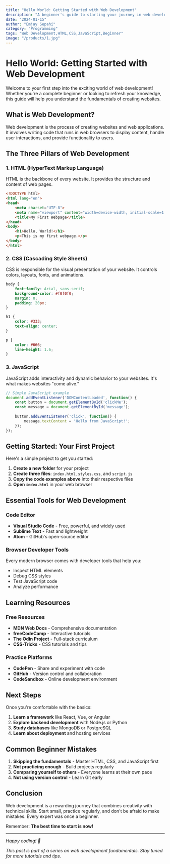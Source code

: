 ```yaml
---
title: "Hello World: Getting Started with Web Development"
description: "A beginner's guide to starting your journey in web development, covering the basics of HTML, CSS, and JavaScript."
date: "2024-01-15"
author: "Emjay Sepahi"
category: "Programming"
tags: "Web Development,HTML,CSS,JavaScript,Beginner"
image: "/products/1.jpg"
---
```


# Hello World: Getting Started with Web Development

Welcome to your first step into the exciting world of web development! Whether you're a complete beginner or looking to refresh your knowledge, this guide will help you understand the fundamentals of creating websites.

## What is Web Development?

Web development is the process of creating websites and web applications. It involves writing code that runs in web browsers to display content, handle user interactions, and provide functionality to users.

## The Three Pillars of Web Development

### 1. HTML (HyperText Markup Language)

HTML is the backbone of every website. It provides the structure and content of web pages.

```html
<!DOCTYPE html>
<html lang="en">
<head>
    <meta charset="UTF-8">
    <meta name="viewport" content="width=device-width, initial-scale=1.0">
    <title>My First Webpage</title>
</head>
<body>
    <h1>Hello, World!</h1>
    <p>This is my first webpage.</p>
</body>
</html>
```

### 2. CSS (Cascading Style Sheets)

CSS is responsible for the visual presentation of your website. It controls colors, layouts, fonts, and animations.

```css
body {
    font-family: Arial, sans-serif;
    background-color: #f0f0f0;
    margin: 0;
    padding: 20px;
}

h1 {
    color: #333;
    text-align: center;
}

p {
    color: #666;
    line-height: 1.6;
}
```

### 3. JavaScript

JavaScript adds interactivity and dynamic behavior to your websites. It's what makes websites "come alive."

```javascript
// Simple JavaScript example
document.addEventListener('DOMContentLoaded', function() {
    const button = document.getElementById('clickMe');
    const message = document.getElementById('message');
    
    button.addEventListener('click', function() {
        message.textContent = 'Hello from JavaScript!';
    });
});
```

## Getting Started: Your First Project

Here's a simple project to get you started:

1. **Create a new folder** for your project
2. **Create three files**: `index.html`, `styles.css`, and `script.js`
3. **Copy the code examples above** into their respective files
4. **Open `index.html`** in your web browser

## Essential Tools for Web Development

### Code Editor
- **Visual Studio Code** - Free, powerful, and widely used
- **Sublime Text** - Fast and lightweight
- **Atom** - GitHub's open-source editor

### Browser Developer Tools
Every modern browser comes with developer tools that help you:
- Inspect HTML elements
- Debug CSS styles
- Test JavaScript code
- Analyze performance

## Learning Resources

### Free Resources
- **MDN Web Docs** - Comprehensive documentation
- **freeCodeCamp** - Interactive tutorials
- **The Odin Project** - Full-stack curriculum
- **CSS-Tricks** - CSS tutorials and tips

### Practice Platforms
- **CodePen** - Share and experiment with code
- **GitHub** - Version control and collaboration
- **CodeSandbox** - Online development environment

## Next Steps

Once you're comfortable with the basics:

1. **Learn a framework** like React, Vue, or Angular
2. **Explore backend development** with Node.js or Python
3. **Study databases** like MongoDB or PostgreSQL
4. **Learn about deployment** and hosting services

## Common Beginner Mistakes

1. **Skipping the fundamentals** - Master HTML, CSS, and JavaScript first
2. **Not practicing enough** - Build projects regularly
3. **Comparing yourself to others** - Everyone learns at their own pace
4. **Not using version control** - Learn Git early

## Conclusion

Web development is a rewarding journey that combines creativity with technical skills. Start small, practice regularly, and don't be afraid to make mistakes. Every expert was once a beginner.

Remember: **The best time to start is now!**

---

*Happy coding! 🚀*

*This post is part of a series on web development fundamentals. Stay tuned for more tutorials and tips.*
